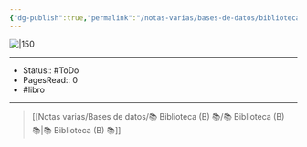 ```yaml
---
{"dg-publish":true,"permalink":"/notas-varias/bases-de-datos/biblioteca-b/b-libertad-o-igualdad/"}
---
```


![|150](http://books.google.com/books/content?id=W87LDwAAQBAJ&printsec=frontcover&img=1&zoom=1&edge=curl&source=gbs_api)

---

- Status:: #ToDo 
- PagesRead:: 0 
- #libro 

---

> [[Notas varias/Bases de datos/📚 Biblioteca (B) 📚/📚 Biblioteca (B) 📚\|📚 Biblioteca (B) 📚]]
